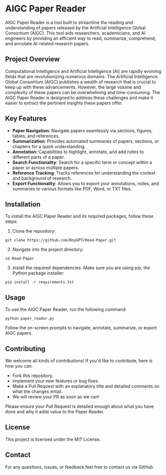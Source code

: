 # AIGC Paper Reader

AIGC Paper Reader is a tool built to streamline the reading and understanding of papers released by the Artificial Intelligence Global Consortium (AIGC). This tool aids researchers, academicians, and AI engineers by providing an efficient way to read, summarize, comprehend, and annotate AI-related research papers.

## Project Overview

Computational Intelligence and Artificial Intelligence (AI) are rapidly evolving fields that are revolutionizing numerous domains. The Artificial Intelligence Global Consortium (AIGC) publishes a wealth of research that is crucial to keep up with these advancements. However, the large volume and complexity of these papers can be overwhelming and time-consuming. The AIGC Paper Reader is designed to address these challenges and make it easier to extract the pertinent insights these papers offer.

## Key Features

- **Paper Navigation**: Navigate papers seamlessly via sections, figures, tables, and references.
- **Summarization**: Provides automated summaries of papers, sections, or chapters for a quick understanding.
- **Annotation**: Capabilities to highlight, annotate, and add notes to different parts of a paper.
- **Search Functionality**: Search for a specific term or concept within a paper or across multiple papers.
- **Reference Tracking**: Tracks references for understanding the context and background of research.
- **Export Functionality**: Allows you to export your annotations, notes, and summaries to various formats like PDF, Word, or TXT files.

## Installation

To install the AIGC Paper Reader and its required packages, follow these steps:

1. Clone the repository:
```
git clone https://github.com/BoyGPT/Read-Paper.git
```

2. Navigate into the project directory:
```
cd Read-Paper
```

3. Install the required dependencies. Make sure you are using pip, the Python package installer:
```
pip install -r requirements.txt
```

## Usage

To use the AIGC Paper Reader, run the following command:

```
python paper_reader.py
```

Follow the on-screen prompts to navigate, annotate, summarize, or export AIGC papers.

## Contributing

We welcome all kinds of contributions! If you'd like to contribute, here is how you can:

- Fork this repository.
- Implement your new features or bug fixes.
- Make a Pull Request with an explanatory title and detailed comments on what the changes entail.
- We will review your PR as soon as we can!

Please ensure your Pull Request is detailed enough about what you have done and why it adds value to the Paper Reader.

## License

This project is licensed under the MIT License.

## Contact

For any questions, issues, or feedback feel free to contact us via GitHub.
